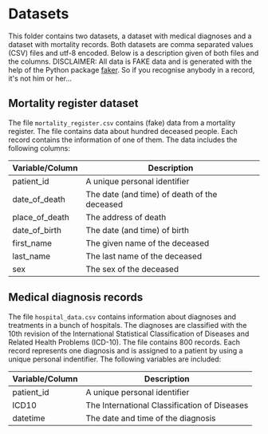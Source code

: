 # Datasets

This folder contains two datasets, a dataset with medical diagnoses and a
dataset with mortality records. Both datasets are comma separated values (CSV)
files and utf-8 encoded. Below is a description given of both files and the
columns. DISCLAIMER: All data is FAKE data and is generated with the help of the Python
package [faker](https://github.com/joke2k/faker). So if you recognise anybody
in a record, it's not him or her...

## Mortality register dataset

The file ``mortality_register.csv`` contains (fake) data from a mortality
register. The file contains data about hundred deceased people. Each record
contains the information of one of them. The data includes the following
columns:

| Variable/Column| Description                                  |
|----------------|----------------------------------------------|
| patient_id     | A unique personal identifier                 |
| date_of_death  | The date (and time) of death of the deceased |
| place_of_death | The address of death                         |
| date_of_birth  | The date (and time) of birth                 |
| first_name     | The given name of the deceased               |
| last_name      | The last name of the deceased                |
| sex            | The sex of the deceased                      |

<!-- 
Variable, Description
patient_id, A unique personal identifier
date_of_death, The date (and time) of death 
place_of_death, The address of death
date_of_birth, The date (and time) of birth 
first_name, The given name of the deceased
last_name, The last name of the deceased
sex, The sex of the deceased
 -->

## Medical diagnosis records

The file ``hospital_data.csv`` contains information about diagnoses and
treatments in a bunch of hospitals. The diagnoses are classified with the 10th
revision of the International Statistical Classification of Diseases and
Related Health Problems (ICD-10). The file contains 800 records. Each record
represents one diagnosis and is assigned to a patient by using a unique
personal indentifier. The following variables are included:

| Variable/Column| Description                                  |
|----------------|----------------------------------------------|
| patient_id     | A unique personal identifier                 |
| ICD10          | The International Classification of Diseases |
| datetime       | The date and time of the diagnosis           |

<!-- 
Variable, Description
patient_id, A unique personal identifier
ICD10, The International Classification of Diseases
datetime, The date and time of the diagnosis
-->


